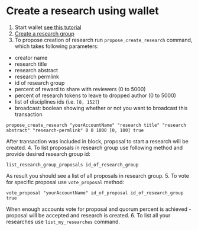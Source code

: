 # Create a research using wallet

1. Start wallet [see this tutorial](https://github.com/DEIPworld/deip-testnet/blob/master/docs/wallet.md)
2. [Create a research group](https://github.com/DEIPworld/deip-testnet/blob/master/docs/how-to-create-a-research-group.md)
3. To propose creation of research run `propose_create_research` command, which takes following parameters:
- creator name
- research title
- research abstract
- research permlink
- id of research group
- percent of reward to share with reviewers (0 to 5000)
- percent of research tokens to leave to dropped author (0 to 5000)
- list of disciplines ids (i.e. `[8, 152]`)
- broadcast: boolean showing whether or not you want to broadcast this transaction
```
propose_create_research "yourAccountName" "research title" "research abstract" "research-permlink" 0 0 1000 [0, 100] true
```
After transaction was included in block, proposal to start a research will be created.
4. To list proposals in research group use following method and provide desired research group id:
```
list_research_group_proposals id_of_research_group
```
As result you should see a list of all proposals in research group.
5. To vote for specific proposal use `vote_proposal` method:
```
vote_proposal "yourAccountName" id_of_proposal id_of_research_group true
```
When enough accounts vote for proposal and  quorum percent is achieved - proposal will be accepted and research is created.
6. To list all your researches use `list_my_researches` command.




